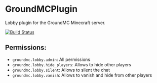 # GroundMCPlugin
Lobby plugin for the GroundMC Minecraft server.

[![Build Status](http://giant.ddnss.de:8180/buildStatus/icon?job=GroundMCLobbyPlugin)](http://giant.ddnss.de:8180/job/GroundMCLobbyPlugin/)

Permissions:
---

- `groundmc.lobby.admin`: All permissions
- `groundmc.lobby.hide_players`: Allows to hide other players
- `groundmc.lobby.silent`: Allows to silent the chat
- `groundmc.lobby.vanish`: Allows to vanish and hide from other players
